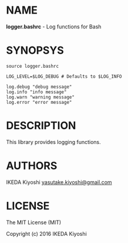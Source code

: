 # NAME

**logger.bashrc** - Log functions for Bash

# SYNOPSYS

    source logger.bashrc

    LOG_LEVEL=$LOG_DEBUG # Defaults to $LOG_INFO

    log.debug "debug message"
    log.info "info message"
    log.warn "warning message"
    log.error "error message"

# DESCRIPTION

This library provides logging functions.

# AUTHORS

IKEDA Kiyoshi <yasutake.kiyoshi@gmail.com>

# LICENSE

The MIT License (MIT)

Copyright (c) 2016 IKEDA Kiyoshi
